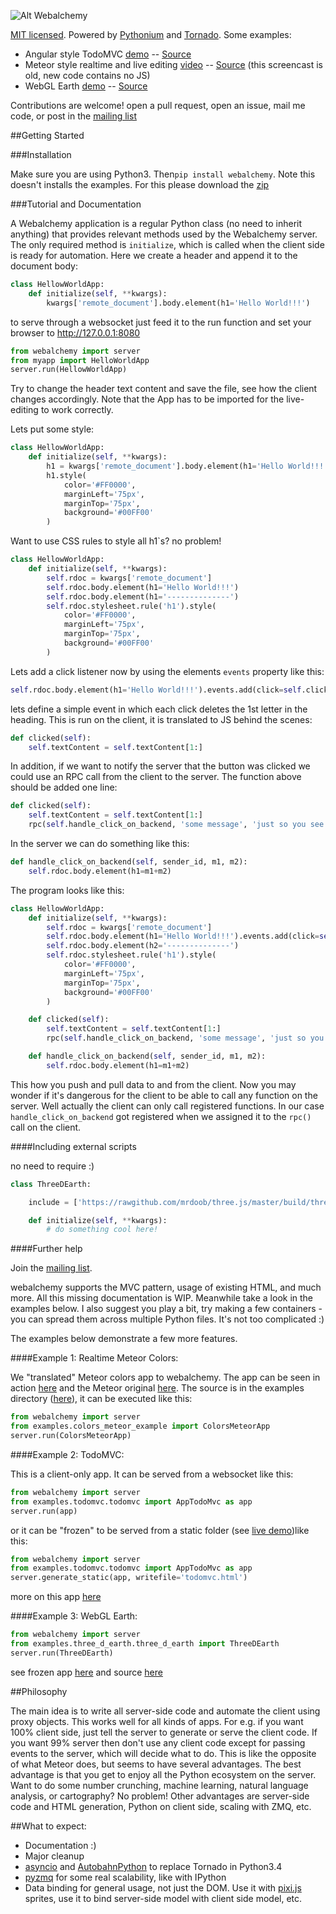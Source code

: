 ![Alt Webalchemy](https://i.imgur.com/su7TdAd.png "Webalchemy")

[MIT licensed](LICENSE.txt). Powered by [Pythonium](https://github.com/pythonium/pythonium) and [Tornado](https://github.com/facebook/tornado). Some examples:

- Angular style TodoMVC [demo](http://skariel.org/webalchemy/todomvc.html) -- [Source](https://github.com/skariel/webalchemy/tree/master/examples/todomvc)
- Meteor style realtime and live editing [video](https://vimeo.com/74150054) -- [Source](https://github.com/skariel/webalchemy/blob/master/examples/colors_meteor_example.py) (this screencast is old, new code contains no JS)
- WebGL Earth [demo](http://skariel.org/webalchemy/webglearth.html) -- [Source](https://github.com/skariel/webalchemy/blob/master/examples/three_d_earth/three_d_earth.py)

Contributions are welcome! open a pull request, open an issue, mail me code, or post in the [mailing list](https://groups.google.com/forum/#!forum/webalchemy)

##Getting Started

###Installation

Make sure you are using Python3. Then`pip install webalchemy`. Note this doesn't installs the examples. For this please download the [zip](https://github.com/skariel/webalchemy/archive/master.zip)

###Tutorial and Documentation

A Webalchemy application is a regular Python class (no need to inherit anything) that provides relevant methods used by the Webalchemy server.
The only required method is `initialize`, which is called when the client side is ready for automation. Here we create a header and
append it to the document body:

```python
class HellowWorldApp:
    def initialize(self, **kwargs):
        kwargs['remote_document'].body.element(h1='Hello World!!!')
```

to serve through a websocket just feed it to the run function and set your browser to http://127.0.0.1:8080

```python
from webalchemy import server
from myapp import HelloWorldApp
server.run(HellowWorldApp)
```

Try to change the header text content and save the file, see how the client changes accordingly.
Note that the App has to be imported for the live-editing to work correctly.

Lets put some style:

```Python
class HellowWorldApp:
    def initialize(self, **kwargs):
        h1 = kwargs['remote_document'].body.element(h1='Hello World!!!')
        h1.style(
            color='#FF0000',
            marginLeft='75px',
            marginTop='75px',
            background='#00FF00'
        )
```

Want to use CSS rules to style all h1`s? no problem!

```Python
class HellowWorldApp:
    def initialize(self, **kwargs):
        self.rdoc = kwargs['remote_document']
        self.rdoc.body.element(h1='Hello World!!!')
        self.rdoc.body.element(h1='--------------')
        self.rdoc.stylesheet.rule('h1').style(
            color='#FF0000',
            marginLeft='75px',
            marginTop='75px',
            background='#00FF00'
        )
```

Lets add a click listener now by using the elements `events` property like this:

 ```Python
self.rdoc.body.element(h1='Hello World!!!').events.add(click=self.clicked, translate=True)
 ```

lets define a simple event in which each click deletes the 1st letter in the heading. This is run on the client, it is translated to JS behind the scenes:

```Python
def clicked(self):
    self.textContent = self.textContent[1:]
```

In addition, if we want to notify the server that the button was clicked we could use an RPC call from the client to the server. The function above should be added one line:

```Python
def clicked(self):
    self.textContent = self.textContent[1:]
    rpc(self.handle_click_on_backend, 'some message', 'just so you see how to pass paramaters')
```

In the server we can do something like this:

```Python
def handle_click_on_backend(self, sender_id, m1, m2):
    self.rdoc.body.element(h1=m1+m2)
```

The program looks like this:

```Python
class HellowWorldApp:
    def initialize(self, **kwargs):
        self.rdoc = kwargs['remote_document']
        self.rdoc.body.element(h1='Hello World!!!').events.add(click=self.clicked, translate=True)
        self.rdoc.body.element(h2='--------------')
        self.rdoc.stylesheet.rule('h1').style(
            color='#FF0000',
            marginLeft='75px',
            marginTop='75px',
            background='#00FF00'
        )

    def clicked(self):
        self.textContent = self.textContent[1:]
        rpc(self.handle_click_on_backend, 'some message', 'just so you see how to pass paramaters')

    def handle_click_on_backend(self, sender_id, m1, m2):
        self.rdoc.body.element(h1=m1+m2)
```

This how you push and pull data to and from the client. Now you may wonder if it's dangerous for the client to be able to call any function on the server.
Well actually the client can only call registered functions. In our case `handle_click_on_backend` got registered when we assigned it to the `rpc()` call on the client.

####Including external scripts

no need to require :)

```Python
class ThreeDEarth:

    include = ['https://rawgithub.com/mrdoob/three.js/master/build/three.min.js']

    def initialize(self, **kwargs):
        # do something cool here!
```

####Further help

Join the [mailing list](https://groups.google.com/forum/#!forum/webalchemy).

webalchemy supports the MVC pattern, usage of existing HTML, and much more. All this missing documentation is WIP.
Meanwhile take a look in the examples below.
I also suggest you play a bit, try making a few containers - you can spread them across multiple Python files. It's not too complicated :)


The examples below demonstrate a few more features.

####Example 1: Realtime Meteor Colors:

We "translated" Meteor colors app to webalchemy. The app can be seen in action [here](https://vimeo.com/74150054) and the Meteor original [here](http://www.meteor.com/screencast). The source is in the examples directory ([here](https://github.com/skariel/webalchemy/blob/master/examples/colors_meteor_example.py)), it can be executed like this:

```python
from webalchemy import server
from examples.colors_meteor_example import ColorsMeteorApp
server.run(ColorsMeteorApp)
```

####Example 2: TodoMVC:

This is a client-only app. It can be served from a websocket like this:

```python
from webalchemy import server
from examples.todomvc.todomvc import AppTodoMvc as app
server.run(app)
```

or it can be "frozen" to be served from a static folder (see [live demo](http://skariel.org/webalchemy/todomvc.html))like this:

```Python
from webalchemy import server
from examples.todomvc.todomvc import AppTodoMvc as app
server.generate_static(app, writefile='todomvc.html')
```

more on this app [here](https://github.com/skariel/webalchemy/tree/master/examples/todomvc)

####Example 3: WebGL Earth:

```python
from webalchemy import server
from examples.three_d_earth.three_d_earth import ThreeDEarth
server.run(ThreeDEarth)
```

see frozen app [here](http://skariel.org/webalchemy/webglearth.html) and source [here](https://github.com/skariel/webalchemy/blob/master/examples/three_d_earth/three_d_earth.py)

##Philosophy

The main idea is to write all server-side code and automate the client using proxy objects. This works well for all kinds of apps. For e.g. if you want 100% client side, just tell the server to generate or serve the client code. If you want 99% server then don't use any client code except for passing events to the server, which will decide what to do.
This is like the opposite of what Meteor does, but seems to have several advantages. The best advantage is that you get to enjoy all the Python ecosystem on the server. Want to do some number crunching, machine learning, natural language analysis, or cartography? No problem! Other advantages are server-side code and HTML generation, Python on client side, scaling with ZMQ, etc.

##What to expect:

- Documentation :)
- Major cleanup
- [asyncio](http://docs.python.org/3.4/library/asyncio.html) and [AutobahnPython](http://autobahn.ws/python/) to replace Tornado in Python3.4
- [pyzmq](https://github.com/zeromq/pyzmq) for some real scalability, like with IPython
- Data binding for general usage, not just the DOM. Use it with [pixi.js](https://github.com/GoodBoyDigital/pixi.js/) sprites, use it to bind server-side model with client side model, etc.

